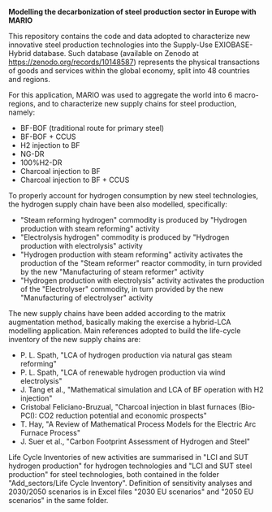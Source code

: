**Modelling the decarbonization of steel production sector in Europe with MARIO** 

This repository contains the code and data adopted to characterize new innovative steel production technologies into the Supply-Use EXIOBASE-Hybrid database.
Such database (available on Zenodo at https://zenodo.org/records/10148587) represents the physical transactions of goods and services within the global economy, split into 48 countries and regions.

For this application, MARIO was used to aggregate the world into 6 macro-regions, and to characterize new supply chains for steel production, namely:
 - BF-BOF (traditional route for primary steel)
 - BF-BOF + CCUS
 - H2 injection to BF
 - NG-DR 
 - 100%H2-DR
 - Charcoal injection to BF
 - Charcoal injection to BF + CCUS

To properly account for hydrogen consumption by new steel technologies, the hydrogen supply chain have been also modelled, specifically:
- "Steam reforming hydrogen" commodity is produced by "Hydrogen production with steam reforming" activity
- "Electrolysis hydrogen" commodity is produced by "Hydrogen production with electrolysis" activity
- "Hydrogen production with steam reforming" activity activates the production of the "Steam reformer" reactor commodity, in turn provided by the new "Manufacturing of steam reformer" activity
- "Hydrogen production with electrolysis" activity activates the production of the "Electrolyser" commodity, in turn provided by the new "Manufacturing of electrolyser" activity

The new supply chains have been added according to the matrix augmentation method, basically making the exercise a hybrid-LCA modelling application.
Main references adopted to build the life-cycle inventory of the new supply chains are:
- P. L. Spath, "LCA of hydrogen production via natural gas steam reforming"
- P. L. Spath, "LCA of renewable hydrogen production via wind electrolysis"
- J. Tang et al., "Mathematical simulation and LCA of BF operation with H2 injection"
- Cristobal Feliciano-Bruzual, "Charcoal injection in blast furnaces (Bio-PCI): CO2 reduction potential and economic prospects"
- T. Hay, "A Review of Mathematical Process Models for the Electric Arc Furnace Process"
- J. Suer et al., "Carbon Footprint Assessment of Hydrogen and Steel"
 
Life Cycle Inventories of new activities are summarised in "LCI and SUT hydrogen production" for hydrogen technologies and "LCI and SUT steel production" for steel technologies, both contained in the folder "Add_sectors/Life Cycle Inventory". Definition of sensitivity analyses and 2030/2050 scenarios is in Excel files "2030 EU scenarios" and "2050 EU scenarios" in the same folder. 


  
